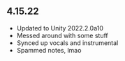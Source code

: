 

## 4.15.22
- Updated to Unity 2022.2.0a10
- Messed around with some stuff
- Synced up vocals and instrumental
- Spammed notes, lmao